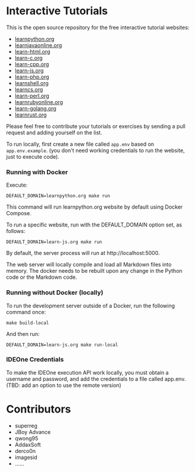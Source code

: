 Interactive Tutorials
=====================

This is the open source repository for the free interactive tutorial websites:

* [learnpython.org](https://www.learnpython.org)
* [learnjavaonline.org](https://www.learnjavaonline.org)
* [learn-html.org](https://www.learn-html.org)
* [learn-c.org](https://www.learn-c.org)
* [learn-cpp.org](https://www.learn-cpp.org)
* [learn-js.org](https://www.learn-js.org)
* [learn-php.org](https://www.learn-php.org)
* [learnshell.org](https://www.learnshell.org)
* [learncs.org](https://www.learncs.org)
* [learn-perl.org](https://www.learn-perl.org)
* [learnrubyonline.org](https://www.learnrubyonline.org)
* [learn-golang.org](https://www.learn-golang.org)
* [learnrust.org](https://learnrust.org)

Please feel free to contribute your tutorials or exercises by sending a pull request and adding yourself on the list.

To run locally, first create a new file called `app.env` based on `app.env.example`.
(you don't need working credentials to run the website, just to execute code).

### Running with Docker

Execute:

    DEFAULT_DOMAIN=learnpython.org make run

This command will run learnpython.org website by default using Docker Compose.

To run a specific website, run with the DEFAULT_DOMAIN option set, as follows:

    DEFAULT_DOMAIN=learn-js.org make run

By default, the server process will run at http://localhost:5000.

The web server will locally compile and load all Markdown files into memory. The docker needs to be rebuilt upon any change in the Python code or the Markdown code.

### Running without Docker (locally)

To run the development server outside of a Docker, run the following command once: 

    make build-local

And then run:

    DEFAULT_DOMAIN=learn-js.org make run-local
    

### IDEOne Credentials

To make the IDEOne execution API work locally, you must obtain a username and password, 
and add the credentials to a file called app.env.
(TBD: add an option to use the remote version) 

Contributors
============
- superreg
- JBoy Advance
- qwong95
- AddaxSoft
- derco0n
- imagesid
- ...<perhaps you>...
